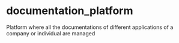 # documentation_platform
Platform where all the documentations of different applications of a company or individual are managed 
